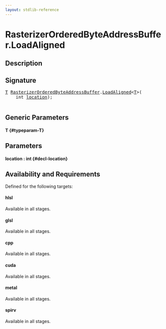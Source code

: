 ```yaml
---
layout: stdlib-reference
---
```


# RasterizerOrderedByteAddressBuffer\.LoadAligned

## Description





## Signature 

<pre>
<a href="/stdlib-reference/types/rasterizerorderedbyteaddressbuffer-0ahls/loadaligned-04#typeparam-T" class="code_type">T</a> <a href="/stdlib-reference/types/rasterizerorderedbyteaddressbuffer-0ahls/index" class="code_type">RasterizerOrderedByteAddressBuffer</a>.<a href="/stdlib-reference/types/rasterizerorderedbyteaddressbuffer-0ahls/loadaligned-04">LoadAligned</a>&lt;<a href="/stdlib-reference/types/rasterizerorderedbyteaddressbuffer-0ahls/loadaligned-04#typeparam-T" class="code_type">T</a>&gt;(
    <span class="code_keyword">int</span> <a href="/stdlib-reference/types/rasterizerorderedbyteaddressbuffer-0ahls/loadaligned-04#decl-location" class="code_param">location</a>);

</pre>

## Generic Parameters

#### T {#typeparam-T}

## Parameters

#### location  : int {#decl-location}

## Availability and Requirements

Defined for the following targets:

#### hlsl
Available in all stages.

#### glsl
Available in all stages.

#### cpp
Available in all stages.

#### cuda
Available in all stages.

#### metal
Available in all stages.

#### spirv
Available in all stages.



